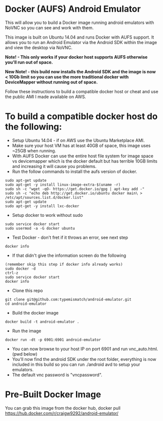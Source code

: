 # Docker (AUFS) Android Emulator
This will allow you to build a Docker image running android emulators with NoVNC so you can see and work with them.

This image is built on Ubuntu 14.04 and runs Docker with AUFS support. It allows you to run an Android Emulator via the Android SDK within the image and view the desktop via NoVNC.

**Note! - This only works if your docker host supports AUFS otherwise you'll run out of space.**

**New Note! - this build now installs the Android SDK and the image is now < 10Gb limit so you can use the more traditional docker with DeviceMapper without running out of space.**

Follow these instructions to build a compatible docker host or cheat and use the public AMI I made available on AWS.

# To build a compatible docker host do the following:
* Setup Ubuntu 14.04 - if on AWS use the Ubuntu Marketplace AMI.
* Make sure your host VM has at least 40GB of space, this image uses ~25GB when running.
* With AUFS Docker can use the entire host file system for image space vs devicemapper which is the docker default but has terrible 10GB limits and increasing it will cause you problems.
* Run the follow commands to install the aufs version of docker.
```
sudo apt-get update
sudo apt-get -y install linux-image-extra-$(uname -r)
sudo sh -c "wget -qO- https://get.docker.io/gpg | apt-key add -"
sudo sh -c "echo deb http://get.docker.io/ubuntu docker main\ > /etc/apt/sources.list.d/docker.list"
sudo apt-get update
sudo apt-get -y install lxc-docker
```
* Setup docker to work without sudo
```
sudo service docker start
sudo usermod -a -G docker ubuntu
```
* Test Docker - don't fret if it throws an error, see next step
```
docker info
```
* If that didn't give the information screen do the following
```
(remember skip this step if docker info already works)
sudo docker -d
ctrl-z
sudo service docker start
docker info
```
* Clone this repo
```
git clone git@github.com:typemismatch/android-emulator.git
cd android-emulator
```
* Build the docker image
```
docker build -t android-emulator .
```
* Run the image
```
docker run -dt -p 6901:6901 android-emulator
```
* You can now browse to your host IP on port 6901 and run vnc_auto.html. (pwd below)
* You'll now find the android SDK under the root folder, everything is now included in this build so you can run ./android avd to setup your emulators.
* The default vnc password is "vncpassword".

# Pre-Built Docker Image

You can grab this image from the docker hub, docker pull https://hub.docker.com/r/craigw9292/android-emulator/
